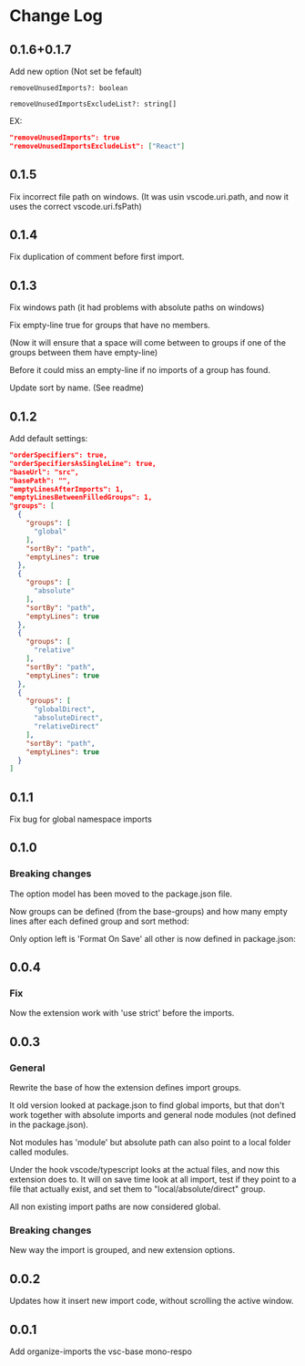 # Change Log

## 0.1.6+0.1.7

Add new option (Not set be fefault)

`removeUnusedImports?: boolean`

`removeUnusedImportsExcludeList?: string[]`

EX:

```json
"removeUnusedImports": true
"removeUnusedImportsExcludeList": ["React"]
```

## 0.1.5

Fix incorrect file path on windows.
(It was usin vscode.uri.path, and now it uses the correct vscode.uri.fsPath)

## 0.1.4

Fix duplication of comment before first import.

## 0.1.3

Fix windows path (it had problems with absolute paths on windows)

Fix empty-line true for groups that have no members.

(Now it will ensure that a space will come between to groups if one of the groups between them have empty-line)

Before it could miss an empty-line if no imports of a group has found.

Update sort by name. (See readme)

## 0.1.2

Add default settings:

```json
"orderSpecifiers": true,
"orderSpecifiersAsSingleLine": true,
"baseUrl": "src",
"basePath": "",
"emptyLinesAfterImports": 1,
"emptyLinesBetweenFilledGroups": 1,
"groups": [
  {
    "groups": [
      "global"
    ],
    "sortBy": "path",
    "emptyLines": true
  },
  {
    "groups": [
      "absolute"
    ],
    "sortBy": "path",
    "emptyLines": true
  },
  {
    "groups": [
      "relative"
    ],
    "sortBy": "path",
    "emptyLines": true
  },
  {
    "groups": [
      "globalDirect",
      "absoluteDirect",
      "relativeDirect"
    ],
    "sortBy": "path",
    "emptyLines": true
  }
]
```

## 0.1.1

Fix bug for global namespace imports

## 0.1.0

### Breaking changes

The option model has been moved to the package.json file.

Now groups can be defined (from the base-groups) and how many empty lines after each defined group and sort method:

Only option left is 'Format On Save' all other is now defined in package.json:

## 0.0.4

### Fix

Now the extension work with 'use strict' before the imports.

## 0.0.3

### General

Rewrite the base of how the extension defines import groups.

It old version looked at package.json to find global imports,
but that don't work together with absolute imports and general node modules
(not defined in the package.json).

Not modules has 'module' but absolute path can also point to a local folder called
modules.

Under the hook vscode/typescript looks at the actual files, and now this extension does to.
It will on save time look at all import, test if they point to a file that actually exist,
and set them to "local/absolute/direct" group.

All non existing import paths are now considered global.

### Breaking changes

New way the import is grouped, and new extension options.

## 0.0.2

Updates how it insert new import code, without scrolling the active window.

## 0.0.1

Add organize-imports the vsc-base mono-respo
